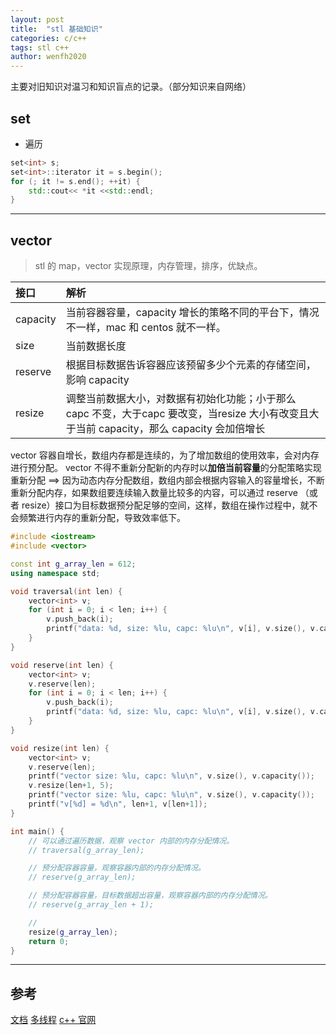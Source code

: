 ```yaml
---
layout: post
title:  "stl 基础知识"
categories: c/c++
tags: stl c++
author: wenfh2020
---
```


主要对旧知识对温习和知识盲点的记录。（部分知识来自网络）



## set

- 遍历

```c++
set<int> s;
set<int>::iterator it = s.begin();
for (; it != s.end(); ++it) {
    std::cout<< *it <<std::endl;
}
```

---
## vector
> stl 的 map，vector 实现原理，内存管理，排序，优缺点。

| 接口     | 解析                                                                                                                                        |
| :------- | :------------------------------------------------------------------------------------------------------------------------------------------ |
| capacity | 当前容器容量，capacity 增长的策略不同的平台下，情况不一样，mac 和 centos 就不一样。                                                         |
| size     | 当前数据长度                                                                                                                                |
| reserve  | 根据目标数据告诉容器应该预留多少个元素的存储空间，影响 capacity                                                                             |
| resize   | 调整当前数据大小，对数据有初始化功能；小于那么 capc 不变，大于capc 要改变，当resize 大小有改变且大于当前 capacity，那么 capacity 会加倍增长 |

vector 容器自增长，数组内存都是连续的，为了增加数组的使用效率，会对内存进行预分配。
vector 不得不重新分配新的内存时以**加倍当前容量**的分配策略实现重新分配
==> 因为动态内存分配数组，数组内部会根据内容输入的容量增长，不断重新分配内存，如果数组要连续输入数量比较多的内容，可以通过 reserve （或者 resize）接口为目标数据预分配足够的空间，这样，数组在操作过程中，就不会频繁进行内存的重新分配，导致效率低下。

```c++
#include <iostream>
#include <vector>

const int g_array_len = 612;
using namespace std;

void traversal(int len) {
    vector<int> v;
    for (int i = 0; i < len; i++) {
        v.push_back(i);
        printf("data: %d, size: %lu, capc: %lu\n", v[i], v.size(), v.capacity());
    }
}

void reserve(int len) {
    vector<int> v;
    v.reserve(len);
    for (int i = 0; i < len; i++) {
        v.push_back(i);
        printf("data: %d, size: %lu, capc: %lu\n", v[i], v.size(), v.capacity());
    }
}

void resize(int len) {
    vector<int> v;
    v.reserve(len);
    printf("vector size: %lu, capc: %lu\n", v.size(), v.capacity());
    v.resize(len+1, 5);
    printf("vector size: %lu, capc: %lu\n", v.size(), v.capacity());
    printf("v[%d] = %d\n", len+1, v[len+1]);
}

int main() {
    // 可以通过遍历数据，观察 vector 内部的内存分配情况。
    // traversal(g_array_len);

    // 预分配容器容量，观察容器内部的内存分配情况。
    // reserve(g_array_len);

    // 预分配容器容量，目标数据超出容量，观察容器内部的内存分配情况。
    // reserve(g_array_len + 1);

    // 
    resize(g_array_len);
    return 0;
}
```

---
## 参考
[文档](https://zh.cppreference.com/w/cpp/container/set/begin)
[多线程](https://www.jianshu.com/u/88ad4f76eb79)
[c++ 官网](http://www.cplusplus.com/)